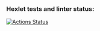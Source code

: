 ### Hexlet tests and linter status:
[![Actions Status](https://github.com/dnt-wrd/layout-designer-project-lvl1/workflows/hexlet-check/badge.svg)](https://github.com/dnt-wrd/layout-designer-project-lvl1/actions)